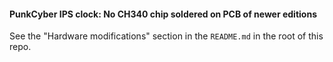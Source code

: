 #### PunkCyber IPS clock: No CH340 chip soldered on PCB of newer editions

See the "Hardware modifications" section in the `README.md` in the root of this repo.
